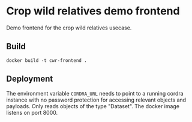 # Crop wild relatives demo frontend

Demo frontend for the crop wild relatives usecase.

## Build

`docker build -t cwr-frontend .`

## Deployment

The environment variable `CORDRA_URL` needs to point to a running cordra instance with no password protection for accessing relevant objects and payloads. Only reads objects of the type "Dataset". The docker image listens on port 8000.
